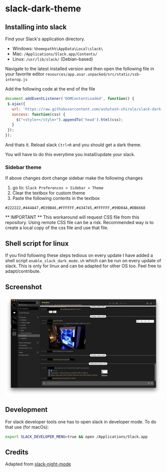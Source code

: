 # slack-dark-theme

## Installing into slack

Find your Slack's application directory.

* Windows: `%homepath%\AppData\Local\slack\`
* Mac: `/Applications/Slack.app/Contents/`
* Linux: `/usr/lib/slack/` (Debian-based)

Navigate to the latest installed version and then open the following file in your favorite editor `resources/app.asar.unpacked/src/static/ssb-interop.js`

Add the following code at the end of the file
```js
document.addEventListener('DOMContentLoaded', function() {
 $.ajax({
   url: 'https://raw.githubusercontent.com/ashutosh-shirole/slack-dark-theme/master/dark.css',
   success: function(css) {
     $("<style></style>").appendTo('head').html(css);
   }
 });
});
```

And thats it. Reload slack `Ctrl+R` and you should get a dark theme.

You will have to do this everytime you install/update your slack.

### Sidebar theme
If above changes dont change sidebar make the following changes
1. go to: `Slack Preferences > Sidebar > Theme`
2. Clear the textbox for custom theme 
3. Paste the following contents in the textbox

```
#222222,#444A47,#D39B46,#FFFFFF,#434745,#FFFFFF,#99D04A,#DB6668
```
** IMPORTANT ** This workaround will request CSS file from this repository. Using remote CSS file can be a risk. Recommended way is to create a local copy of the css file and use that file.

## Shell script for linux
If you find following these steps tedious on every update I have added a shell script `enable_slack_dark_mode.sh` which can be run on every update of slack.
This is only for linux and can be adapted for other OS too. Feel free to adapt/contribute.

## Screenshot

![Screenshot](screenshot.png)

## Development
For slack developer tools one has to open slack in developer mode. To do that use (for macOs):
```sh
export SLACK_DEVELOPER_MENU=true && open /Applications/Slack.app
```

## Credits
Adapted from [slack-night-mode](https://github.com/laCour/slack-night-mode)
